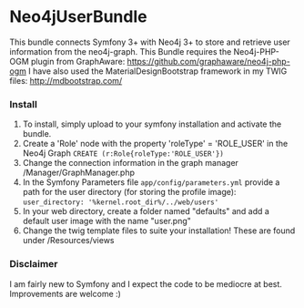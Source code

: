 # Neo4jUserBundle

This bundle connects Symfony 3+ with Neo4j 3+ to store and retrieve user information from the neo4j-graph. 
This Bundle requires the Neo4j-PHP-OGM plugin from GraphAware: https://github.com/graphaware/neo4j-php-ogm
I have also used the MaterialDesignBootstrap framework in my TWIG files: http://mdbootstrap.com/

### Install

1. To install, simply upload to your symfony installation and activate the bundle. 
2. Create a 'Role' node with the property 'roleType' = 'ROLE_USER' in the Neo4j Graph
``` CREATE (r:Role{roleType:'ROLE_USER'}) ```
3. Change the connection information in the graph manager /Manager/GraphManager.php
4. In the Symfony Parameters file `app/config/parameters.yml` provide a path for the user directory (for storing the profile image): `user_directory: '%kernel.root_dir%/../web/users'`
5. In your web directory, create a folder named "defaults" and add a default user image with the name "user.png"
6. Change the twig template files to suite your installation! These are found under /Resources/views

### Disclaimer
I am fairly new to Symfony and I expect the code to be mediocre at best. Improvements are welcome :)

